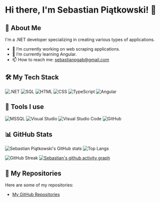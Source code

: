 # Hi there, I'm Sebastian Piątkowski! 👋

## 🚀 About Me
I'm a .NET developer specializing in creating various types of applications.

- 🔭 I’m currently working on web scraping applications.
- 🌱 I’m currently learning Angular.
- 📫 How to reach me: sebastianpgab@gmail.com

## 🛠 My Tech Stack
![.NET](https://img.shields.io/badge/.NET-512BD4?style=for-the-badge&logo=.net&logoColor=white)
![SQL](https://img.shields.io/badge/SQL-4479A1?style=for-the-badge&logo=sql&logoColor=white)
![HTML](https://img.shields.io/badge/HTML-E34F26?style=for-the-badge&logo=html5&logoColor=white)
![CSS](https://img.shields.io/badge/CSS-1572B6?style=for-the-badge&logo=css3&logoColor=white)
![TypeScript](https://img.shields.io/badge/TypeScript-007ACC?style=for-the-badge&logo=typescript&logoColor=white)
![Angular](https://img.shields.io/badge/Angular-DD0031?style=for-the-badge&logo=angular&logoColor=white)

## 🧰 Tools I use
![MSSQL](https://img.shields.io/badge/MSSQL-CC2927?style=for-the-badge&logo=microsoft-sql-server&logoColor=white)
![Visual Studio](https://img.shields.io/badge/Visual%20Studio-5C2D91?style=for-the-badge&logo=visual-studio&logoColor=white)
![Visual Studio Code](https://img.shields.io/badge/Visual%20Studio%20Code-0078d7?style=for-the-badge&logo=visual%20studio%20code&logoColor=white)
![GitHub](https://img.shields.io/badge/GitHub-181717?style=for-the-badge&logo=github&logoColor=white)

## 📊 GitHub Stats
![Sebastian Piątkowski's GitHub stats](https://github-readme-stats.vercel.app/api?username=sebastianpgab&show_icons=true&theme=radical)
![Top Langs](https://github-readme-stats.vercel.app/api/top-langs/?username=sebastianpgab&layout=compact&theme=radical)

![GitHub Streak](https://github-readme-streak-stats.herokuapp.com/?user=sebastianpgab&theme=radical)
[![Sebastian's github activity graph](https://github-readme-activity-graph.cyclic.app/graph?username=sebastianpgab&theme=radical)](https://github.com/ashutosh00710/github-readme-activity-graph)

## 🔗 My Repositories
Here are some of my repositories:
- [My GitHub Repositories](https://github.com/sebastianpgab?tab=repositories)
